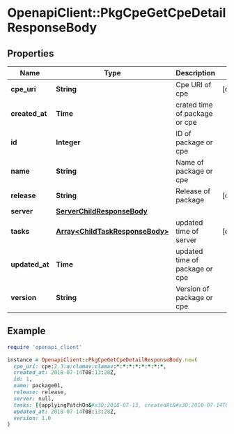 # OpenapiClient::PkgCpeGetCpeDetailResponseBody

## Properties

| Name | Type | Description | Notes |
| ---- | ---- | ----------- | ----- |
| **cpe_uri** | **String** | Cpe URI of cpe | [optional] |
| **created_at** | **Time** | crated time of package or cpe |  |
| **id** | **Integer** | ID of package or cpe |  |
| **name** | **String** | Name of package or cpe |  |
| **release** | **String** | Release of package | [optional] |
| **server** | [**ServerChildResponseBody**](ServerChildResponseBody.md) |  |  |
| **tasks** | [**Array&lt;ChildTaskResponseBody&gt;**](ChildTaskResponseBody.md) | updated time of server | [optional] |
| **updated_at** | **Time** | updated time of package or cpe |  |
| **version** | **String** | Version of package or cpe |  |

## Example

```ruby
require 'openapi_client'

instance = OpenapiClient::PkgCpeGetCpeDetailResponseBody.new(
  cpe_uri: cpe:2.3:a:clamav:clamav:*:*:*:*:*:*:*:*,
  created_at: 2018-07-14T08:13:28Z,
  id: 1,
  name: package01,
  release: release,
  server: null,
  tasks: [{applyingPatchOn&#x3D;2018-07-13, createdAt&#x3D;2018-07-14T08:13:28Z, cveID&#x3D;CVE-2017-6799, id&#x3D;1, ignore&#x3D;true, ignoreUntil&#x3D;vector, mainUserID&#x3D;1, mainUserName&#x3D;main-user-name, priority&#x3D;high, serverID&#x3D;1, status&#x3D;new, subUserID&#x3D;1, subUserName&#x3D;sub-user-name, updatedAt&#x3D;2018-07-14T08:13:28Z}, {applyingPatchOn&#x3D;2018-07-13, createdAt&#x3D;2018-07-14T08:13:28Z, cveID&#x3D;CVE-2017-6799, id&#x3D;1, ignore&#x3D;true, ignoreUntil&#x3D;vector, mainUserID&#x3D;1, mainUserName&#x3D;main-user-name, priority&#x3D;high, serverID&#x3D;1, status&#x3D;new, subUserID&#x3D;1, subUserName&#x3D;sub-user-name, updatedAt&#x3D;2018-07-14T08:13:28Z}],
  updated_at: 2018-07-14T08:13:28Z,
  version: 1.0
)
```

